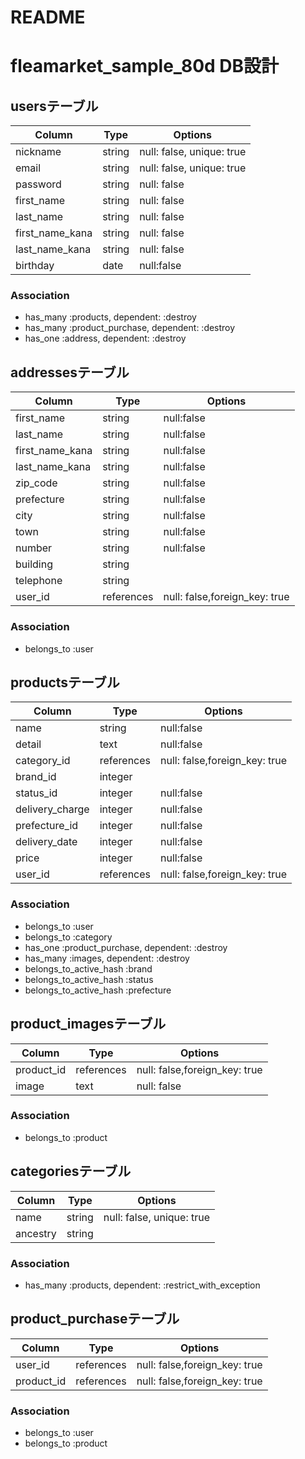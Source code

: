 # README

# fleamarket_sample_80d DB設計

## usersテーブル
|Column|Type|Options|
|------|----|-------|
|nickname|string|null: false, unique: true|
|email|string|null: false, unique: true|
|password|string|null: false|
|first_name|string|null: false|
|last_name|string|null: false|
|first_name_kana|string|null: false|
|last_name_kana|string|null: false|
|birthday|date|null:false|

### Association
- has_many :products, dependent: :destroy
- has_many :product_purchase, dependent: :destroy
- has_one :address, dependent: :destroy

## addressesテーブル
|Column|Type|Options|
|------|----|-------|
|first_name|string|null:false|
|last_name|string|null:false|
|first_name_kana|string|null:false|
|last_name_kana|string|null:false|
|zip_code|string|null:false|
|prefecture|string|null:false|
|city|string|null:false|
|town|string|null:false|
|number|string|null:false|
|building|string||
|telephone|string||
|user_id|references|null: false,foreign_key: true|

### Association
- belongs_to :user

## productsテーブル
|Column|Type|Options|
|------|----|-------|
|name|string|null:false|
|detail|text|null:false|
|category_id|references|null: false,foreign_key: true|
|brand_id|integer||
|status_id|integer|null:false|
|delivery_charge|integer|null:false|
|prefecture_id|integer|null:false|
|delivery_date|integer|null:false|
|price|integer|null:false|
|user_id|references|null: false,foreign_key: true|

### Association
- belongs_to :user
- belongs_to :category
- has_one :product_purchase, dependent: :destroy
- has_many :images, dependent: :destroy
- belongs_to_active_hash :brand
- belongs_to_active_hash :status
- belongs_to_active_hash :prefecture

## product_imagesテーブル
|Column|Type|Options|
|------|----|-------|
|product_id|references|null: false,foreign_key: true|
|image|text|null: false|

### Association
- belongs_to :product


## categoriesテーブル
|Column|Type|Options|
|------|----|-------|
|name|string|null: false, unique: true|
|ancestry|string||

### Association
- has_many :products, dependent: :restrict_with_exception

## product_purchaseテーブル
|Column|Type|Options|
|------|----|-------|
|user_id|references|null: false,foreign_key: true|
|product_id|references|null: false,foreign_key: true|

### Association
- belongs_to :user
- belongs_to :product


